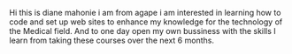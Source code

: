 
Hi this is diane mahonie i am from agape i am interested in learning how to code and set up web sites to enhance my knowledge for the technology of the Medical field. And to one day open my own bussiness with the skills I learn from taking these courses over the next 6 months.


